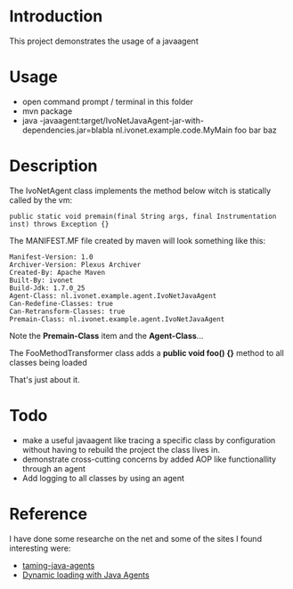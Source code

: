# Introduction #

This project demonstrates the usage of a javaagent

# Usage #

* open command prompt / terminal in this folder
* mvn package
* java -javaagent:target/IvoNetJavaAgent-jar-with-dependencies.jar=blabla nl.ivonet.example.code.MyMain foo bar baz

# Description #

The IvoNetAgent class implements the method below witch is statically called by the vm:

    public static void premain(final String args, final Instrumentation inst) throws Exception {}


The MANIFEST.MF file created by maven will look something like this:

    Manifest-Version: 1.0
    Archiver-Version: Plexus Archiver
    Created-By: Apache Maven
    Built-By: ivonet
    Build-Jdk: 1.7.0_25
    Agent-Class: nl.ivonet.example.agent.IvoNetJavaAgent
    Can-Redefine-Classes: true
    Can-Retransform-Classes: true
    Premain-Class: nl.ivonet.example.agent.IvoNetJavaAgent

Note the **Premain-Class** item and the **Agent-Class**...

The FooMethodTransformer class adds a **public void foo() {}** method to all classes being loaded

That's just about it.


# Todo #

* make a useful javaagent like tracing a specific class by configuration without having to rebuild the project the class lives in.
* demonstrate cross-cutting concerns by added AOP like functionallity through an agent
* Add logging to all classes by using an agent


# Reference #

I have done some researche on the net and some of the sites I found interesting were:

* [taming-java-agents](http://ivo2u.nl/WR)
* [Dynamic loading with Java Agents](http://ivo2u.nl/Wx)
